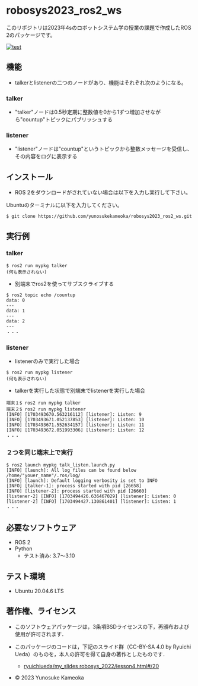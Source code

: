 # robosys2023_ros2_ws
このリポジトリは2023年4sのロボットシステム学の授業の課題で作成したROS 2のパッケージです。

[![test](https://github.com/yunosukekameoka/robosys2023_ros2_ws/actions/workflows/test.yml/badge.svg)](https://github.com/yunosukekameoka/robosys2023_ros2_ws/actions/workflows/test.yml)

## 機能
* talkerとlistenerの二つのノードがあり、機能はそれぞれ次のようになる。
### talker
* "talker"ノードは0.5秒定期に整数値を0から1ずつ増加させながら"countup"トピックにパブリッシュする
### listener
* "listener"ノードは"countup"というトピックから整数メッセージを受信し、その内容をログに表示する

## インストール
* ROS 2をダウンロードがされていない場合は以下を入力し実行して下さい。

Ubuntuのターミナルに以下を入力してください。
```
$ git clone https://github.com/yunosukekameoka/robosys2023_ros2_ws.git
```

## 実行例
### talker
```
$ ros2 run mypkg talker
(何も表示されない)
```
* 別端末でros2を使ってサブスクライブする
```
$ ros2 topic echo /countup
data: 0
---
data: 1
---
data: 2
---
・・・
```

### listener
* listenerのみで実行した場合
```
$ ros2 run mypkg listener
(何も表示されない)
```
* talkerを実行した状態で別端末でlistenerを実行した場合
```
端末１$ ros2 run mypkg talker　
端末２$ ros2 run mypkg listener
[INFO] [1703493670.563216112] [listener]: Listen: 9
[INFO] [1703493671.052137853] [listener]: Listen: 10
[INFO] [1703493671.552634157] [listener]: Listen: 11
[INFO] [1703493672.051993306] [listener]: Listen: 12
・・・
```

### ２つを同じ端末上で実行
```
$ ros2 launch mypkg talk_listen.launch.py
[INFO] [launch]: All log files can be found below /home/"youer_name"/.ros/log/
[INFO] [launch]: Default logging verbosity is set to INFO
[INFO] [talker-1]: process started with pid [26658]
[INFO] [listener-2]: process started with pid [26660]
[listener-2] [INFO] [1703494426.636467029] [listener]: Listen: 0
[listener-2] [INFO] [1703494427.130861401] [listener]: Listen: 1
・・・　　　　　　　　　　　　　　　　　　　　　　　　　　　　　　　　　
```

## 必要なソフトウェア
* ROS 2
* Python
  * テスト済み: 3.7～3.10

## テスト環境
* Ubuntu 20.04.6 LTS


## 著作権、ライセンス

  * このソフトウェアパッケージは，3条項BSDライセンスの下，再頒布および使用が許可されます．
  * このパッケージのコードは，下記のスライド群（CC-BY-SA 4.0 by Ryuichi Ueda）のものを，本人の許可を得て自身の著作としたものです．
      * [ryuichiueda/my_slides robosys_2022/lesson4.html#/20](https://ryuichiueda.github.io/my_slides/robosys_2022/lesson4.html#/20)
 
  * © 2023 Yunosuke Kameoka




